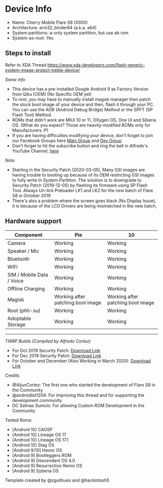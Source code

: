 # Device Info

- Name: Cherry Mobile Flare S8 (X930)  
- Architecture: arm32_binder64 (a.k.a. a64)
- System partitions: a-only system partition, but use ab rom
- System-as-root: Yes

## Steps to install
Refer to XDA Thread
https://www.xda-developers.com/flash-generic-system-image-project-treble-device/

*Some info*

- This device has a pre-installed Google Android 9 as Factory Version from Qiku [OEM] (No Specific OEM yet)
- To root, you may have to manually install magisk manager then patch the stock boot image of your device and then, flash it through your PC. You can use the ADB (Android Debug Bridge) Method or the SPFT (SP Flash Tool) Method.
- ROMs that didn't work are MIUI 10 or 11, OXygen OS, One UI and Siberia OS. (What do you expect? Those are heavily-modified ROMs only for Manufacturers :P)
- If you are having difficulties modifying your device, don't forget to join our Facebook Groups here [Main Group](https://www.facebook.com/groups/746336425785682) and [Dev Group](https://www.facebook.com/groups/468424323767473)
- Don't forget to hit the subscribe button and ring the bell in Alfredo's YouTube Channel, [here](https://www.youtube.com/channel/UCzpW0hWPTSkPzqzVgZ-5bjg)

*Note*

- Starting in the Security Patch (2020-03-05), Many GSI images are having trouble to booting up because of its OEM restricting GSI images to fully write in System Partition. The solution is to downgrade to Security Patch (2019-12-05) by flashing its firmware using SP Flash Tool. Always Un-tick Preloader LK1 and LK2 for the new batch of Flare S8 in October 2019
- There's also a problem where the screen goes black (No Display Issue), it is because of the LCD Drivers are being mismatched in the new batch,

## Hardware support

| Component                 |      Pie                             |              10                |
|---------------------------|--------------------------------------|--------------------------------|
| Camera                    | Working                              | Working                        |
| Speaker / Mic             | Working                              | Working                       |
| Bluetooth                 | Working                              | Working                       |
| WiFi                      | Working                              | Working                       |
| SIM / Mobile Data / Voice | Working                              | Working                       |
| Offline Charging          | Working                              | Working                       |
| Magisk                    | Working after patching boot image | Working after patching boot image |
| Root (phh-su) | Working | Working |
| Adoptable Storage         | Working                              | Working                       |
---

*TWRP Builds (Compiled by Alfredo Cortez)*

- For Oct 2019 Security Patch: [Download Link](https://drive.google.com/file/d/1-05l9vfdq-jcn3CqjeNOkOyAqnBEJyvU/view?usp=drivesdk)
- For Dec 2019 Security Patch: [Download Link](https://drive.google.com/file/d/1-xmMRWiHw_PsFFX0g5z6eGTozuEE44RH/view?usp=drivesdk)
- For October and December (Also Working in March 2020): [Download Link](https://drive.google.com/file/d/1-8OxY5HaOECEVhJSpvXMZD9AFyLvxsWO/view?usp=drivesdk)

Credits 
- @AljunCortez: The first one who started the development of Flare S8 in the Community
- @androidist1204: For improving this thread and for supporting the development community
- DC Salinas Sumcio: For allowing Custom ROM Development in the Community
  
Tested Roms:
- [Android 10] CAOSP
- [Android 10] Lineage OS 17
- [Android 10] Lineage OS 17.1
- [Android 10] Stag OS
- [Android 9/10] Havoc OS
- [Android 9] Bootleggers ROM
- [Android 9] Descendant OS 4.0
- [Android 9] Resurrection Remix OS
- [Android 9] Syberia OS
        
Template created by @zguithues and @hackintosh5